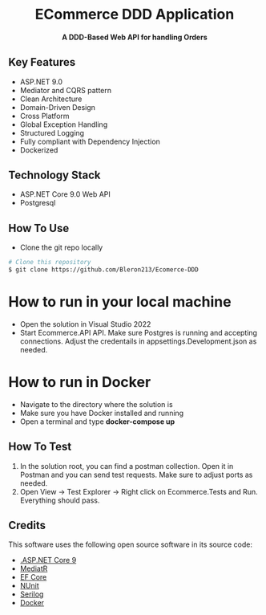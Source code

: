 <h1 align="center">
  <br>
  <br>
    ECommerce DDD Application
  <br>
</h1>

<h4 align="center"> A DDD-Based Web API for handling Orders</h4>

<p align="center">

## Key Features

* ASP.NET 9.0
* Mediator and CQRS pattern
* Clean Architecture
* Domain-Driven Design
* Cross Platform
* Global Exception Handling
* Structured Logging
* Fully compliant with Dependency Injection
* Dockerized

## Technology Stack

* ASP.NET Core 9.0 Web API
* Postgresql 

## How To Use

* Clone the git repo locally

```bash
# Clone this repository
$ git clone https://github.com/Bleron213/Ecomerce-DDD
```

# How to run in your local machine
* Open the solution in Visual Studio 2022
* Start Ecommerce.API API. Make sure Postgres is running and accepting connections. Adjust the credentails in appsettings.Development.json as needed.

# How to run in Docker
* Navigate to the directory where the solution is
* Make sure you have Docker installed and running
* Open a terminal and type **docker-compose up**

## How To Test

1. In the solution root, you can find a postman collection. Open it in Postman and you can send test requests. Make sure to adjust ports as needed.
2. Open View -> Test Explorer -> Right click on Ecommerce.Tests and Run. Everything should pass.
  
## Credits

This software uses the following open source software in its source code:

- [.ASP.NET Core 9](https://github.com/dotnet)
- [MediatR](https://github.com/jbogard/MediatR)
- [EF Core](https://github.com/efcore)
- [NUnit](https://github.com/nunit/nunit)
- [Serilog](https://github.com/serilog/serilog)
- [Docker](https://github.com/docker)
